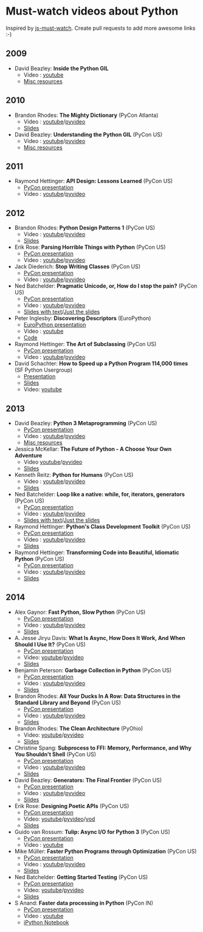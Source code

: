 Must-watch videos about Python
=============
Inspired by [js-must-watch](https://github.com/bolshchikov/js-must-watch). Create pull requests to add more awesome links :-)

## 2009
* David Beazley: **Inside the Python GIL**
    * Video : [youtube](https://www.youtube.com/watch?v=ph374fJqFPE)
    * [Misc resources](http://www.dabeaz.com/GIL/)

## 2010
* Brandon Rhodes: **The Mighty Dictionary** (PyCon Atlanta)
    * Video : [youtube](https://www.youtube.com/watch?v=C4Kc8xzcA68)/[pyvideo](http://pyvideo.org/video/276/the-mighty-dictionary-55)
    * [Slides](http://rhodesmill.org/brandon/slides/2010-03-pycon/)
* David Beazley: **Understanding the Python GIL** (PyCon US)
    * Video : [youtube](http://www.youtube.com/watch?v=Obt-vMVdM8s)/[pyvideo](http://pyvideo.org/video/353/pycon-2010--understanding-the-python-gil---82)
    * [Misc resources](http://www.dabeaz.com/GIL/)

## 2011
* Raymond Hettinger: **API Design: Lessons Learned** (PyCon US)
    * [PyCon presentation](https://us.pycon.org/2011/schedule/presentations/263/)
    * Video : [youtube](http://www.youtube.com/watch?v=heJuQWNdwJI)/[pyvideo](http://pyvideo.org/video/366/pycon-2011--api-design--lessons-learned)

## 2012
* Brandon Rhodes: **Python Design Patterns 1** (PyCon US)
    * Video : [youtube](https://www.youtube.com/watch?v=Er5K_nR5lDQ)/[pyvideo](http://pyvideo.org/video/1369/python-design-patterns-1)
    * [Slides](http://rhodesmill.org/brandon/slides/2012-07-pyohio/)
* Erik Rose: **Parsing Horrible Things with Python** (PyCon US)
    * [PyCon presentation](https://us.pycon.org/2012/schedule/presentation/468/)
    * Video : [youtube](https://www.youtube.com/watch?v=tCUdeLIj4hE)/[pyvideo](http://pyvideo.org/video/708/parsing-horrible-things-with-python)
* Jack Diederich: **Stop Writing Classes** (PyCon US)
    * [PyCon presentation](https://us.pycon.org/2012/schedule/presentation/352/)
    * Video : [youtube](https://www.youtube.com/watch?v=o9pEzgHorH0)/[pyvideo](http://pyvideo.org/video/880/stop-writing-classes)
* Ned Batchelder: **Pragmatic Unicode, or, How do I stop the pain?** (PyCon US)
    * [PyCon presentation](https://us.pycon.org/2012/schedule/presentation/141/)
    * Video : [youtube](https://www.youtube.com/watch?v=sgHbC6udIqc)/[pyvideo](http://pyvideo.org/video/948/pragmatic-unicode-or-how-do-i-stop-the-pain)
    * [Slides with text](http://nedbatchelder.com/text/unipain.html)/[Just the slides](http://nedbatchelder.com/text/unipain/unipain.html)
* Peter Inglesby: **Discovering Descriptors** (EuroPython)
    * [EuroPython presentation](https://ep2013.europython.eu/conference/talks/discovering-descriptors)
    * Video : [youtube](https://www.youtube.com/watch?v=D3-NZXHO5QI)
    * [Code](https://github.com/inglesp/Discovering-Descriptors)
* Raymond Hettinger: **The Art of Subclassing** (PyCon US)
    * [PyCon presentation](https://us.pycon.org/2012/schedule/presentation/399/)
    * Video : [youtube](https://www.youtube.com/watch?v=miGolgp9xq8)/[pyvideo](http://pyvideo.org/video/879/the-art-of-subclassing)
* David Schachter: **How to Speed up a Python Program 114,000 times** (SF Python Usergroup)
    * [Presentation](https://us.pycon.org/2012/schedule/presentation/399/)
    * [Slides](http://davidschachter.com/ds/SF_Python_Meetup_slides_public.pdf)
    * Video: [youtube](https://www.youtube.com/watch?v=e08kOj2kISU)

## 2013
* David Beazley: **Python 3 Metaprogramming** (PyCon US)
    * [PyCon presentation](https://us.pycon.org/2013/schedule/presentation/7/)
    * Video : [youtube](https://www.youtube.com/watch?v=sPiWg5jSoZI)/[pyvideo](http://pyvideo.org/video/1716/python-3-metaprogramming)
    * [Misc resources](http://www.dabeaz.com/py3meta/)
* Jessica McKellar: **The Future of Python - A Choose Your Own Adventure**
    * Video [youtube](https://www.youtube.com/watch?v=d1a4Jbjc-vU)/[pyvideo](http://pyvideo.org/video/2375/the-future-of-python-a-choose-your-own-adventur)
    * [Slides](https://speakerdeck.com/nzpug/jessica-mckellar-the-future-of-python-a-choose-your-own-adventure-keynote)
* Kenneth Reitz: **Python for Humans** (PyCon US)
    * Video : [youtube](http://www.youtube.com/watch?v=QpkHt1hDYTo)/[pyvideo](http://pyvideo.org/video/1785/python-for-humans-1)
    * [Slides](https://speakerdeck.com/pyconslides/python-for-humans)
* Ned Batchelder: **Loop like a native: while, for, iterators, generators** (PyCon US)
    * [PyCon presentation](https://us.pycon.org/2013/schedule/presentation/76/)
    * Video : [youtube](https://www.youtube.com/watch?v=EnSu9hHGq5o)/[pyvideo](http://pyvideo.org/video/1758/loop-like-a-native-while-for-iterators-genera)
    * [Slides with text](http://nedbatchelder.com/text/iter.html)/[Just the slides](http://nedbatchelder.com/text/iter/iter.html)
* Raymond Hettinger: **Python's Class Development Toolkit** (PyCon US)
    * [PyCon presentation](https://us.pycon.org/2013/schedule/presentation/125/)
    * Video : [youtube](https://www.youtube.com/watch?v=HTLu2DFOdTg)/[pyvideo](http://pyvideo.org/video/1779/pythons-class-development-toolkit)
    * [Slides](https://speakerdeck.com/pyconslides/pythons-class-development-toolkit-by-raymond-hettinger)
* Raymond Hettinger: **Transforming Code into Beautiful, Idiomatic Python** (PyCon US)
    * [PyCon presentation](https://us.pycon.org/2013/schedule/presentation/126/)
    * Video : [youtube](https://www.youtube.com/watch?v=OSGv2VnC0go)/[pyvideo](http://pyvideo.org/video/1780/transforming-code-into-beautiful-idiomatic-python)
    * [Slides](https://speakerdeck.com/pyconslides/transforming-code-into-beautiful-idiomatic-python-by-raymond-hettinger-1)

## 2014
* Alex Gaynor: **Fast Python, Slow Python** (PyCon US)
    * [PyCon presentation](https://us.pycon.org/2014/schedule/presentation/197/)
    * Video : [youtube](https://www.youtube.com/watch?v=7eeEf_rAJds)/[pyvideo](http://pyvideo.org/video/2627/fast-python-slow-python)
    * [Slides](https://speakerdeck.com/pycon2014/fast-python-slow-python-by-alex-gaynor)
* A. Jesse Jiryu Davis: **What Is Async, How Does It Work, And When Should I Use It?** (PyCon US)
   * [PyCon presentation](https://us.pycon.org/2014/schedule/presentation/284/)
   * Video: [youtube](https://www.youtube.com/watch?v=9WV7juNmyE8)/[pyvideo](http://pyvideo.org/video/2565/what-is-async-how-does-it-work-and-when-should)
   * [Slides](https://speakerdeck.com/pycon2014/what-is-async-how-does-it-work-and-when-should-i-use-it-by-a-jesse-jiryu-davis)
* Benjamin Peterson: **Garbage Collection in Python** (PyCon US)
    * [PyCon presentation](https://us.pycon.org/2014/schedule/presentation/153/)
    * Video : [youtube](https://www.youtube.com/watch?v=iHVs_HkjdmI)/[pyvideo](http://pyvideo.org/video/2633/garbage-collection-in-python)
    * [Slides](https://speakerdeck.com/pycon2014/garbage-collection-in-python-by-benjamin-peterson)
* Brandon Rhodes: **All Your Ducks In A Row: Data Structures in the Standard Library and Beyond** (PyCon US)
    * [PyCon presentation](https://us.pycon.org/2014/schedule/presentation/211/)
    * Video : [youtube](https://www.youtube.com/watch?v=fYlnfvKVDoM)/[pyvideo](http://pyvideo.org/video/2571/all-your-ducks-in-a-row-data-structures-in-the-s)
    * [Slides](http://rhodesmill.org/brandon/slides/2014-04-pycon/data-structures/)
* Brandon Rhodes: **The Clean Architecture** (PyOhio)
    * Video: [youtube](https://www.youtube.com/watch?v=DJtef410XaM)/[pyvideo](http://pyvideo.org/video/2840/the-clean-architecture-in-python)
    * [Slides](http://rhodesmill.org/brandon/slides/2014-07-pyohio/clean-architecture/)
* Christine Spang: **Subprocess to FFI: Memory, Performance, and Why You Shouldn't Shell** (PyCon US)
    * [PyCon presentation](https://us.pycon.org/2014/schedule/presentation/190/)
    * Video : [youtube](https://www.youtube.com/watch?v=YAO7PUZvVPw)/[pyvideo](http://pyvideo.org/video/2640/subprocess-to-ffi-memory-performance-and-why-y)
    * [Slides](https://speakerdeck.com/pycon2014/subprocess-to-ffi-by-christine-spang)
* David Beazley: **Generators: The Final Frontier** (PyCon US)
    * [PyCon presentation](https://us.pycon.org/2014/schedule/presentation/70/)
    * Video : [youtube](https://www.youtube.com/watch?v=5-qadlG7tWo)/[pyvideo](http://pyvideo.org/video/2575/generators-the-final-frontier)
    * [Slides](http://fr.slideshare.net/dabeaz/generators-the-final-frontier)
* Erik Rose: **Designing Poetic APIs** (PyCon US)
    * [PyCon presentation](https://us.pycon.org/2014/schedule/presentation/207/)
    * Video: [youtube](http://www.youtube.com/watch?v=JQYnFyG7A8c)/[pyvideo](http://pyvideo.org/video/2647/designing-poetic-apis)/[vod](http://vod.com.ng/en/video/JQYnFyG7A8c/Erik-Rose-Designing-Poetic-APIs-PyCon-2014)
    * [Slides](https://speakerdeck.com/pycon2014/designing-poetic-apis-by-erik-ros)
* Guido van Rossum: **Tulip: Async I/O for Python 3** (PyCon US)
    * [PyCon presentation](https://us.pycon.org/2014/schedule/presentation/284/)
    * Video : [youtube](https://www.youtube.com/watch?v=1coLC-MUCJc)
* Mike Müller: **Faster Python Programs through Optimization** (PyCon US)
    * [PyCon presentation](https://us.pycon.org/2014/schedule/presentation/71/)
    * Video : [youtube](https://www.youtube.com/watch?v=wNBJDpyRm8w)/[pyvideo](http://pyvideo.org/video/607/faster-python-programs-through-optimization)
    * [Slides](http://fr.slideshare.net/PyData/faster-python-programs-through-optimization-mike-muller)
* Ned Batchelder: **Getting Started Testing** (PyCon US)
    * [PyCon presentation](https://us.pycon.org/2014/schedule/presentation/150/)
    * Video: [youtube](https://www.youtube.com/watch?v=FxSsnHeWQBY)/[pyvideo](http://pyvideo.org/video/2674/getting-started-testing)
    * [Slides](https://speakerdeck.com/pycon2014/getting-started-testing-by-ned-batchelder)
* S Anand: **Faster data processing in Python** (PyCon IN)
    * [PyCon presentation](http://in.pycon.org/funnel/2014/165-faster-data-processing-in-python)
    * Video : [youtube](https://www.youtube.com/watch?v=ylBslijJexw)
    * [iPython Notebook](http://nbviewer.ipython.org/github/sanand0/ipython-notebooks/blob/master/Faster%20Data%20Processing%20in%20Python.ipynb)
